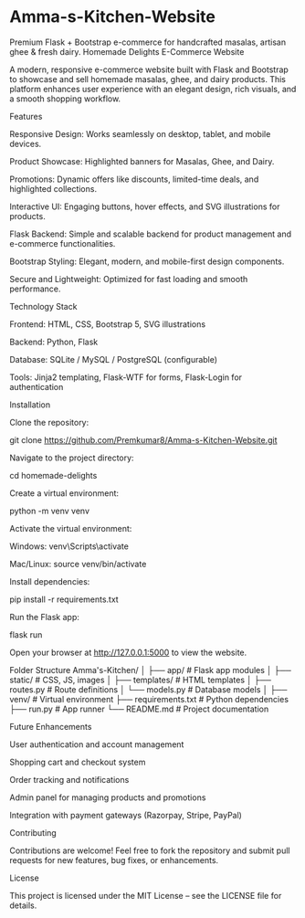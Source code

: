 # Amma-s-Kitchen-Website
Premium Flask + Bootstrap e-commerce for handcrafted masalas, artisan ghee &amp; fresh dairy.
Homemade Delights E-Commerce Website

A modern, responsive e-commerce website built with Flask and Bootstrap to showcase and sell homemade masalas, ghee, and dairy products. This platform enhances user experience with an elegant design, rich visuals, and a smooth shopping workflow.

Features

Responsive Design: Works seamlessly on desktop, tablet, and mobile devices.

Product Showcase: Highlighted banners for Masalas, Ghee, and Dairy.

Promotions: Dynamic offers like discounts, limited-time deals, and highlighted collections.

Interactive UI: Engaging buttons, hover effects, and SVG illustrations for products.

Flask Backend: Simple and scalable backend for product management and e-commerce functionalities.

Bootstrap Styling: Elegant, modern, and mobile-first design components.

Secure and Lightweight: Optimized for fast loading and smooth performance.

Technology Stack

Frontend: HTML, CSS, Bootstrap 5, SVG illustrations

Backend: Python, Flask

Database: SQLite / MySQL / PostgreSQL (configurable)

Tools: Jinja2 templating, Flask-WTF for forms, Flask-Login for authentication

Installation

Clone the repository:

git clone https://github.com/Premkumar8/Amma-s-Kitchen-Website.git


Navigate to the project directory:

cd homemade-delights


Create a virtual environment:

python -m venv venv


Activate the virtual environment:

Windows: venv\Scripts\activate

Mac/Linux: source venv/bin/activate

Install dependencies:

pip install -r requirements.txt


Run the Flask app:

flask run


Open your browser at http://127.0.0.1:5000 to view the website.

Folder Structure
Amma's-Kitchen/
│
├── app/                  # Flask app modules
│   ├── static/           # CSS, JS, images
│   ├── templates/        # HTML templates
│   ├── routes.py         # Route definitions
│   └── models.py         # Database models
│
├── venv/                 # Virtual environment
├── requirements.txt      # Python dependencies
├── run.py                # App runner
└── README.md             # Project documentation

Future Enhancements

User authentication and account management

Shopping cart and checkout system

Order tracking and notifications

Admin panel for managing products and promotions

Integration with payment gateways (Razorpay, Stripe, PayPal)

Contributing

Contributions are welcome! Feel free to fork the repository and submit pull requests for new features, bug fixes, or enhancements.

License

This project is licensed under the MIT License – see the LICENSE
 file for details.
